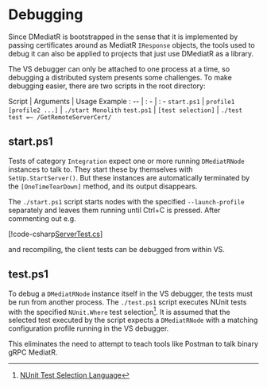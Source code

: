 # Debugging

Since DMediatR is bootstrapped in the sense that it is implemented by passing
certificates around as MediatR `IResponse` objects, the tools used to debug it can
also be applied to projects that just use DMediatR as a library.

The VS debugger can only be attached to one process at a time, so debugging a
distributed system presents some challenges. To make debugging easier, there are
two scripts in the root directory:

Script | Arguments | Usage Example
: -- | : - | : -
`start.ps1` | `profile1 [profile2 ...]` | `./start Monolith`
`test.ps1` |  `[test selection]` | `./test test =~ /GetRemoteServerCert/`


## start.ps1

Tests of category `Integration` expect one or more running `DMediatRNode`
instances to talk to. They start these by themselves with `SetUp.StartServer()`. But
these instances are automatically terminated by the `[OneTimeTearDown]` method,
and its output disappears.

The `./start.ps1` script starts nodes with the specified `--launch-profile`
separately and leaves them running until Ctrl+C is pressed. 
After commenting out e.g.

[!code-csharp[ServerTest.cs](../../test/DMediatR.Tests/Grpc/ServerTest.cs?name=startserver)]

and recompiling, the client tests can be debugged from within VS.


## test.ps1

To debug a `DMediatRNode` instance itself in the VS debugger, the tests must be
run from another process. The `./test.ps1` script executes NUnit tests with the
specified `NUnit.Where` test selection[^selection]. It is assumed that the
selected test executed by the script expects a `DMediatRNode` with a matching
configuration profile running in the VS debugger.

This eliminates the need to attempt to teach tools like Postman to talk binary
gRPC MediatR.

[^selection]: [NUnit Test Selection Language](https://docs.nunit.org/articles/nunit/running-tests/Test-Selection-Language.html)

